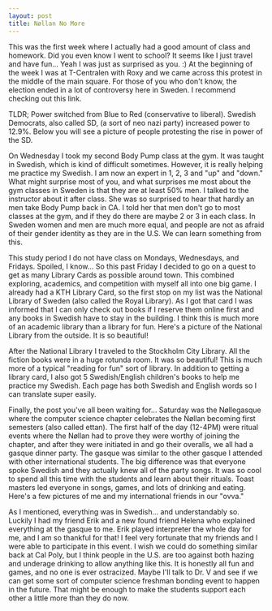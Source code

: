 ```yaml
---
layout: post
title: Nøllan No More
---
```


This was the first week where I actually had a good amount of class and homework.
Did you even know I went to school? It seems like I just travel and have fun... Yeah I was 
just as surprised as you. :) At the beginning of the week I was at T-Centralen with Roxy and 
we came across this protest in the middle of the main square. For those of you who don't know, 
the election ended in a lot of controversy here in Sweden. I recommend checking out this link.

TLDR; Power switched from Blue to Red (conservative to liberal). Swedish Democrats, also called SD, (a sort of neo nazi party) 
increased power to 12.9%. Below you will see a picture of people protesting the rise in power 
of the SD. 

On Wednesday I took my second Body Pump class at the gym. It was taught in Swedish, which is 
kind of difficult sometimes. However, it is really helping me practice my Swedish. I am now 
an expert in 1, 2, 3 and "up" and "down." What might surprise most of you, and what surprises 
me most about the gym classes in Sweden is that they are at least 50% men. I talked to the 
instructor about it after class. She was so surprised to hear that hardly an men take Body Pump 
back in CA. I told her that men don't go to most classes at the gym, and if they do there are 
maybe 2 or 3 in each class. In Sweden women and men are much more equal, and people are not 
as afraid of their gender identity as they are in the U.S. We can learn something from this. 

This study period I do not have class on Mondays, Wednesdays, and Fridays. Spoiled, I know... 
So this past Friday I decided to go on a quest to get as many Library Cards as possible around town. 
This combined exploring, academics, and competition with myself all into one big game. I already had 
a KTH Library Card, so the first stop on my list was the National Library of Sweden (also 
called the Royal Library). As I got that card I was informed that I can only check out books if I 
reserve them online first and any books in Swedish have to stay in the building. I think this 
is much more of an academic library than a library for fun. Here's a picture of the National Library 
from the outside. It is so beautiful!

After the National Library I traveled to the Stockholm City Library. All the fiction books 
were in a huge rotunda room. It was so beautiful! This is much more of a typical "reading for fun" 
sort of library. In addition to getting a library card, I also got 5 Swedish/English children's books 
to help me practice my Swedish. Each page has both Swedish and English words so I can translate super easily.

Finally, the post you've all been waiting for... Saturday was the Nøllegasque where the 
computer science chapter celebrates the Nøllan becoming first semesters (also called ettan). 
The first half of the day (12-4PM) were ritual events where the Nøllan had to prove they were 
worthy of joining the chapter, and after they were initiated in and go their overalls, we all had 
a gasque dinner party. The gasque was similar to the other gasque I attended with other international students. 
The big difference was that everyone spoke Swedish and they actually knew all of the party songs. 
It was so cool to spend all this time with the students and learn about their rituals. Toast masters 
led everyone in songs, games, and lots of drinking and eating. Here's a few pictures of me and 
my international friends in our "ovva." 

As I mentioned, everything was in Swedish... and understandably so. Luckily I had my friend Erik 
and a new found friend Helena who explained everything at the gasque to me. Erik played 
interpreter the whole day for me, and I am so thankful for that! I feel very fortunate that my friends 
and I were able to participate in this event. I wish we could do something similar back at Cal Poly, but I think 
people in the U.S. are too against both hazing and underage drinking to allow anything like this. It is 
honestly all fun and games, and no one is ever ostracized. Maybe I'll talk to Dr. V and see if we can get 
some sort of computer science freshman bonding event to happen in the future. That might be enough to make 
the students support each other a little more than they do now.